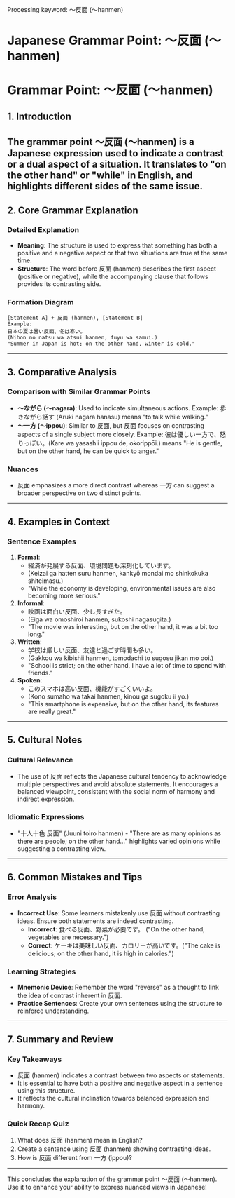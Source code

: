Processing keyword: ～反面 (〜hanmen)
# Japanese Grammar Point: ～反面 (〜hanmen)
# Grammar Point: ～反面 (〜hanmen)
## 1. Introduction
The grammar point ～反面 (～hanmen) is a Japanese expression used to indicate a contrast or a dual aspect of a situation. It translates to "on the other hand" or "while" in English, and highlights different sides of the same issue.
---
## 2. Core Grammar Explanation
### Detailed Explanation
- **Meaning**: The structure is used to express that something has both a positive and a negative aspect or that two situations are true at the same time.
- **Structure**: The word before 反面 (hanmen) describes the first aspect (positive or negative), while the accompanying clause that follows provides its contrasting side. 
### Formation Diagram
```
[Statement A] + 反面 (hanmen), [Statement B]
Example:
日本の夏は暑い反面、冬は寒い。
(Nihon no natsu wa atsui hanmen, fuyu wa samui.)
"Summer in Japan is hot; on the other hand, winter is cold."
```
---
## 3. Comparative Analysis
### Comparison with Similar Grammar Points
- **～ながら (〜nagara)**: Used to indicate simultaneous actions. Example: 歩きながら話す (Aruki nagara hanasu) means "to talk while walking."
- **～一方 (〜ippou)**: Similar to 反面, but 反面 focuses on contrasting aspects of a single subject more closely. Example: 彼は優しい一方で、怒りっぽい。(Kare wa yasashii ippou de, okorippōi.) means "He is gentle, but on the other hand, he can be quick to anger."
### Nuances
- 反面 emphasizes a more direct contrast whereas 一方 can suggest a broader perspective on two distinct points.
---
## 4. Examples in Context
### Sentence Examples
1. **Formal**: 
   - 経済が発展する反面、環境問題も深刻化しています。
   - (Keizai ga hatten suru hanmen, kankyō mondai mo shinkokuka shiteimasu.)
   - "While the economy is developing, environmental issues are also becoming more serious."
2. **Informal**:
   - 映画は面白い反面、少し長すぎた。
   - (Eiga wa omoshiroi hanmen, sukoshi nagasugita.)
   - "The movie was interesting, but on the other hand, it was a bit too long."
3. **Written**: 
   - 学校は厳しい反面、友達と過ごす時間も多い。
   - (Gakkou wa kibishii hanmen, tomodachi to sugosu jikan mo ooi.)
   - "School is strict; on the other hand, I have a lot of time to spend with friends."
4. **Spoken**: 
   - このスマホは高い反面、機能がすごくいいよ。
   - (Kono sumaho wa takai hanmen, kinou ga sugoku ii yo.)
   - "This smartphone is expensive, but on the other hand, its features are really great."
---
## 5. Cultural Notes
### Cultural Relevance
- The use of 反面 reflects the Japanese cultural tendency to acknowledge multiple perspectives and avoid absolute statements. It encourages a balanced viewpoint, consistent with the social norm of harmony and indirect expression.
  
### Idiomatic Expressions
- "十人十色 反面" (Juuni toiro hanmen) - "There are as many opinions as there are people; on the other hand..." highlights varied opinions while suggesting a contrasting view.
---
## 6. Common Mistakes and Tips
### Error Analysis
- **Incorrect Use**: Some learners mistakenly use 反面 without contrasting ideas. Ensure both statements are indeed contrasting.
  - **Incorrect**: 食べる反面、野菜が必要です。 ("On the other hand, vegetables are necessary.")
  - **Correct**: ケーキは美味しい反面、カロリーが高いです。("The cake is delicious; on the other hand, it is high in calories.")
### Learning Strategies
- **Mnemonic Device**: Remember the word "reverse" as a thought to link the idea of contrast inherent in 反面.
- **Practice Sentences**: Create your own sentences using the structure to reinforce understanding.
---
## 7. Summary and Review
### Key Takeaways
- 反面 (hanmen) indicates a contrast between two aspects or statements.
- It is essential to have both a positive and negative aspect in a sentence using this structure.
- It reflects the cultural inclination towards balanced expression and harmony.
### Quick Recap Quiz
1. What does 反面 (hanmen) mean in English?
2. Create a sentence using 反面 (hanmen) showing contrasting ideas.
3. How is 反面 different from 一方 (ippou)?
---
This concludes the explanation of the grammar point ～反面 (〜hanmen). Use it to enhance your ability to express nuanced views in Japanese!
